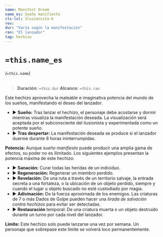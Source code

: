 ```yaml
---
name: Manifest Dream
name_es: Sueño manifiesto
cls-lvl: Ilusionista-6
rev: 
dur: "Varía según la manifestación"
ran: "El lanzador"
tag: hechizo
---
```

# `=this.name_es`
###### (`=this.name`)

>**Duración:** `=this.dur`
>**Alcance:** `=this.ran`

Este hechizo aprovecha la maleable e imaginativa potencia del mundo de los sueños, manifestando el deseo del lanzador. 
- ▶ **Sueño:** Tras lanzar el hechizo, el personaje debe acostarse y dormir mientras visualiza la manifestación deseada. La visualización será aceptada por el subconsciente del ilusionista y experimentada como un potente sueño. 
- ▶ **Tras despertar:** La manifestación deseada se produce si el lanzador duerme durante 8 horas ininterrumpidas.

**Potencia:** Aunque _sueño manifiesto_ puede producir una amplia gama de efectos, su poder no es ilimitado. Los siguientes ejemplos presentan la potencia máxima de este hechizo: 
- ▶ **Sanación:** Curar todas las heridas de un individuo. 
- ▶ **Regeneración:** Regenerar un miembro perdido. 
- ▶ **Revelación:** De una ruta a través de un territorio salvaje, la entrada secreta a una fortaleza, o la ubicación de un objeto perdido, siempre y cuando el lugar u objeto buscado no esté custodiado por magia. 
- ▶ **Adivinación:** De la fuerza aproximada de los enemigos. Las criaturas de 7 o más Dados de Golpe pueden hacer una _tirada de salvación contra hechizos_ para evitar ser detectadas. 
- ▶ **Restauración** temporal: De una criatura muerta o un objeto destruido durante un turno por cada nivel del lanzador.

**Límite:** Este hechizo solo puede lanzarse una vez por semana. Un personaje que sobrepase este límite se volverá loco permanentemente.
